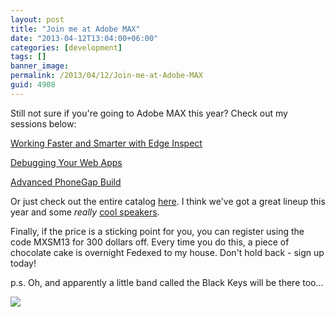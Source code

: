 ```yaml
---
layout: post
title: "Join me at Adobe MAX"
date: "2013-04-12T13:04:00+06:00"
categories: [development]
tags: []
banner_image: 
permalink: /2013/04/12/Join-me-at-Adobe-MAX
guid: 4908
---
```


Still not sure if you're going to Adobe MAX this year? Check out my sessions below:

<a href="https://bit.ly/XmPVJt">Working Faster and Smarter with Edge Inspect</a>

<a href="https://bit.ly/Vyu97L">Debugging Your Web Apps</a>

<a href="https://bit.ly/Wc52VD">Advanced PhoneGap Build</a>

Or just check out the entire catalog <a href="https://www.adobe-max.com/scheduler/catalog.do">here</a>. I think we've got a great lineup this year and some <i>really</i> <a href="http://max.adobe.com/speakers.html?scid=social6904564">cool speakers</a>.

Finally, if the price is a sticking point for you, you can register using the code MXSM13 for 300 dollars off. Every time you do this, a piece of chocolate cake is overnight Fedexed to my house. Don't hold back - sign up today!

p.s. Oh, and apparently a little band called the Black Keys will be there too...

<img src="https://static.raymondcamden.com/images/home-agenda.jpg" />